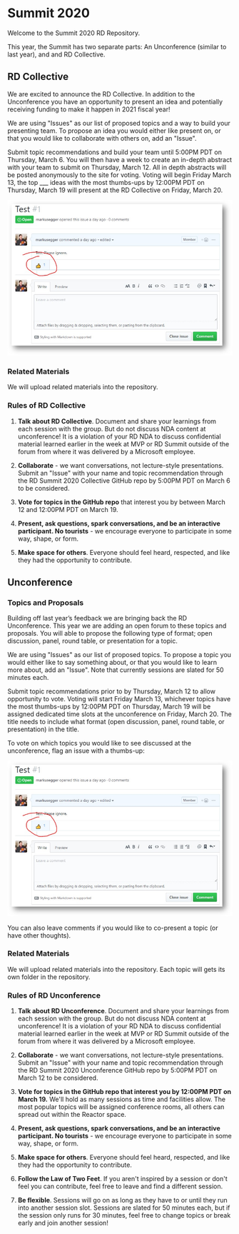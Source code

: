 # Summit 2020

Welcome to the Summit 2020 RD Repository.

This year, the Summit has two separate parts: An Unconference (similar to last year), and and RD Collective.

## RD Collective

We are excited to announce the RD Collective. In addition to the Unconference you have an opportunity to present an idea and potentially receiving funding to make it happen in 2021 fiscal year!

We are using "Issues" as our list of proposed topics and a way to build your presenting team. To propose an idea you would either like present on, or that you would like to collaborate with others on, add an "Issue".

Submit topic recommendations and build your team until 5:00PM PDT on Thursday, March 6. You will then have a week to create an in-depth abstract with your team to submit on Thursday, March 12. All in depth abstracts will be posted anonymously to the site for voting. Voting will begin Friday March 13, the top ___ ideas with the most thumbs-ups by 12:00PM PDT on Thursday, March 19 will present at the RD Collective on Friday, March 20.

![](https://github.com/msrd/Summit-2019-Unconference/raw/master/GitHubCapture1.png)

### Related Materials

We will upload related materials into the repository.

### Rules of RD Collective

1. **Talk about RD Collective**. Document and share your learnings from each session with the group. But do not discuss NDA content at unconference! It is a violation of your RD NDA to discuss confidential material learned earlier in the week at MVP or RD Summit outside of the forum from where it was delivered by a Microsoft employee.

2. **Collaborate** - we want conversations, not lecture-style presentations. Submit an "Issue" with your name and topic recommendation through the RD Summit 2020 Collective GitHub repo by 5:00PM PDT on March 6 to be considered.

3. **Vote for topics in the GitHub repo** that interest you by between March 12 and 12:00PM PDT on March 19.

4. **Present, ask questions, spark conversations, and be an interactive participant. No tourists** - we encourage everyone to participate in some way, shape, or form.

5. **Make space for others**. Everyone should feel heard, respected, and like they had the opportunity to contribute.

## Unconference

### Topics and Proposals

Building off last year’s feedback we are bringing back the RD Unconference. This year we are adding an open forum to these topics and proposals. You will able to propose the following type of format; open discussion, panel, round table, or presentation for a topic.

We are using "Issues" as our list of proposed topics. To propose a topic you would either like to say something about, or that you would like to learn more about, add an "Issue". Note that currently sessions are slated for 50 minutes each.

Submit topic recommendations prior to by Thursday, March 12 to allow opportunity to vote. Voting will start Friday March 13, whichever topics have the most thumbs-ups by 12:00PM PDT on Thursday, March 19 will be assigned dedicated time slots at the unconference on Friday, March 20. The title needs to include what format (open discussion, panel, round table, or presentation) in the title.

To vote on which topics you would like to see discussed at the unconference, flag an issue with a thumbs-up:

![](https://github.com/msrd/Summit-2019-Unconference/raw/master/GitHubCapture1.png)

You can also leave comments if you would like to co-present a topic (or have other thoughts).

### Related Materials

We will upload related materials into the repository. Each topic will gets its own folder in the repository.

### Rules of RD Unconference

1. **Talk about RD Unconference**. Document and share your learnings from each session with the group. But do not discuss NDA content at unconference! It is a violation of your RD NDA to discuss confidential material learned earlier in the week at MVP or RD Summit outside of the forum from where it was delivered by a Microsoft employee.

2. **Collaborate** - we want conversations, not lecture-style presentations. Submit an "Issue" with your name and topic recommendation through the RD Summit 2020 Unconference GitHub repo by 5:00PM PDT on March 12 to be considered.

3. **Vote for topics in the GitHub repo that interest you by 12:00PM PDT on March 19.** We'll hold as many sessions as time and facilities allow. The most popular topics will be assigned conference rooms, all others can spread out within the Reactor space.

4. **Present, ask questions, spark conversations, and be an interactive participant. No tourists** - we encourage everyone to participate in some way, shape, or form.

5. **Make space for others**. Everyone should feel heard, respected, and like they had the opportunity to contribute.

6. **Follow the Law of Two Feet**. If you aren't inspired by a session or don't feel you can contribute, feel free to leave and find a different session.

7. **Be flexible**. Sessions will go on as long as they have to or until they run into another session slot. Sessions are slated for 50 minutes each, but if the session only runs for 30 minutes, feel free to change topics or break early and join another session!
